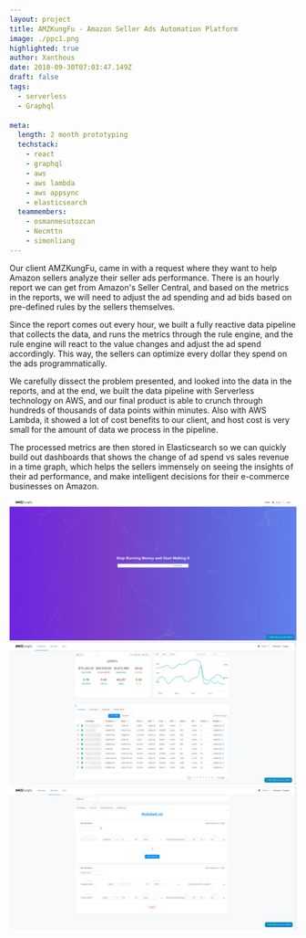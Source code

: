 ```yaml
---
layout: project
title: AMZKungFu - Amazon Seller Ads Automation Platform
image: ./ppc1.png
highlighted: true
author: Xanthous
date: 2018-09-30T07:03:47.149Z
draft: false
tags:
  - serverless
  - Graphql

meta:
  length: 2 month prototyping
  techstack:
    - react
    - graphql
    - aws
    - aws lambda
    - aws appsync
    - elasticsearch
  teammembers:
    - osmanmesutozcan
    - Necmttn
    - simonliang
---
```


Our client AMZKungFu, came in with a request where they want to help Amazon sellers analyze their seller ads performance. There is an hourly report we can get from Amazon's Seller Central, and based on the metrics in the reports, we will need to adjust the ad spending and ad bids based on pre-defined rules by the sellers themselves.

Since the report comes out every hour, we built a fully reactive data pipeline that collects the data, and runs the metrics through the rule engine, and the rule engine will react to the value changes and adjust the ad spend accordingly. This way, the sellers can optimize every dollar they spend on the ads programmatically.

We carefully dissect the problem presented, and looked into the data in the reports, and at the end, we built the data pipeline with Serverless technology on AWS, and our final product is able to crunch through hundreds of thousands of data points within minutes. Also with AWS Lambda, it showed a lot of cost benefits to our client, and host cost is very small for the amount of data we process in the pipeline.

The processed metrics are then stored in Elasticsearch so we can quickly build out dashboards that shows the change of ad spend vs sales revenue in a time graph, which helps the sellers immensely on seeing the insights of their ad performance, and make intelligent decisions for their e-commerce businesses on Amazon.

![website homepage](./ppc0.png)
![dashboard](./ppc1.png)
![rule engine](./ppc2.png)